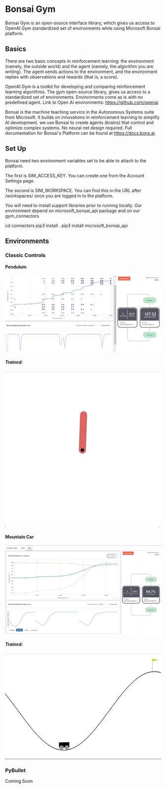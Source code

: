 # Bonsai Gym

Bonsai Gym is an open-source interface library, which gives us access to OpenAI Gym standardized set of environments while using Microsoft Bonsai platform.

## Basics

There are two basic concepts in reinforcement learning: the environment (namely, the outside world) and the agent (namely, the algorithm you are writing). The agent sends actions to the environment, and the environment replies with observations and rewards (that is, a score).

OpenAI Gym is a toolkit for developing and comparing reinforcement learning algorithms. The gym open-source library, gives us access to a standardized set of environments. Environments come as is with no predefined agent. 
Link to Open AI environments: https://github.com/openai

Bonsai is the machine teaching service in the Autonomous Systems suite from Microsoft. It builds on innovations in reinforcement learning to simplify AI development.
we use Bonsai to create agents (brains) that control and optimize complex systems. No neural net design required.
Full documentation for Bonsai's Platform can be found at https://docs.bons.ai.

## Set Up

Bonsai need two environment variables set to be able to attach to the platform.

The first is SIM_ACCESS_KEY. You can create one from the Account Settings page.

The second is SIM_WORKSPACE. You can find this in the URL after /workspaces/ once you are logged in to the platform.



You will need to install support libraries prior to running locally. 
Our environment depend on microsoft_bonsai_api package and on our gym_connectors

cd connectors
pip3 install .
pip3 install microsoft_bonsai_api

## Environments

### Classic Controls

#### Pendulum

![Alt Text](assets/pendulum_bonsai_training.jpg)

##### Trained:

![Alt Text](assets/pendulum.gif)

#### Mountain Car

![Alt Text](assets/mountain_car.jpg)

##### Trained:

![Alt Text](assets/mountain_car.gif)

### PyBullet

Coming Soon
